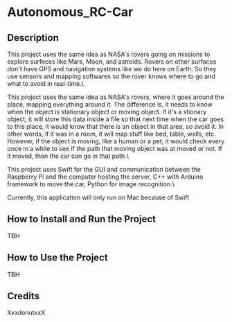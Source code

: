 # Autonomous_RC-Car

## Description
This project uses the same idea as NASA's rovers going on missions to explore surfeces like Mars, Moon, and astroids. Rovers on other surfaces don't have GPS and navigation systems like we do here on Earth. So they use sensors and mapping softwares so the rover knows where to go and what to avoid in real-time.\

This project uses the same idea as NASA's rovers, where it goes around the place, mapping everything around it. The difference is, it needs to know when the object is stationary object or moving object. If it's a stionary object, it will store this data inside a file so that next time when the car goes to this place, it would know that there is an object in that area, so avoid it. In other words, if it was in a room, it will map stuff like bed, table, walls, etc. However, if the object is moving, like a human or a pet, it would check every once in a while to see if the path that moving object was at moved or not. If it moved, then the car can go in that path.\

This project uses Swift for the GUI and communication between the Raspberry Pi and the computer hosting the server, C++ with Arduino framework to move the car, Python for image recognition.\

Currently, this application will only run on Mac because of Swift


## How to Install and Run the Project
TBH


## How to Use the Project
TBH


## Credits
XxxdonutxxX
